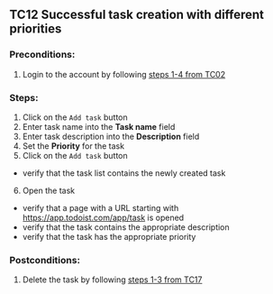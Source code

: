 ## TC12 Successful task creation with different priorities
### Preconditions:
1. Login to the account by following [steps 1-4 from TC02](TC02.md)
### Steps:
1. Click on the `Add task` button
2. Enter task name into the **Task name** field
3. Enter task description into the  **Description** field
4. Set the **Priority** for the task
4. Click on the `Add task` button
* verify that the task list contains the newly created task 
6. Open the task
* verify that a page with a URL starting with https://app.todoist.com/app/task is opened
* verify that the task contains the appropriate description
* verify that the task has the appropriate priority
### Postconditions:
1. Delete the task by following  [steps 1-3 from TC17](TC17.md)
